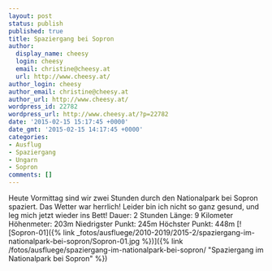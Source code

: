 ```yaml
---
layout: post
status: publish
published: true
title: Spaziergang bei Sopron
author:
  display_name: cheesy
  login: cheesy
  email: christine@cheesy.at
  url: http://www.cheesy.at/
author_login: cheesy
author_email: christine@cheesy.at
author_url: http://www.cheesy.at/
wordpress_id: 22782
wordpress_url: http://www.cheesy.at/?p=22782
date: '2015-02-15 15:17:45 +0000'
date_gmt: '2015-02-15 14:17:45 +0000'
categories:
- Ausflug
- Spaziergang
- Ungarn
- Sopron
comments: []
---
```

Heute Vormittag sind wir zwei Stunden durch den Nationalpark bei Sopron spaziert. Das Wetter war herrlich! Leider bin ich nicht so ganz gesund, und leg mich jetzt wieder ins Bett!
Dauer: 2 Stunden
Länge: 9 Kilometer
Höhenmeter: 203m
Niedrigster Punkt: 245m
Höchster Punkt: 448m
[![Sopron-01]({% link _fotos/ausfluege/2010-2019/2015-2/spaziergang-im-nationalpark-bei-sopron/Sopron-01.jpg %})]({% link /fotos/ausfluege/spaziergang-im-nationalpark-bei-sopron/ "Spaziergang im Nationalpark bei Sopron" %})
